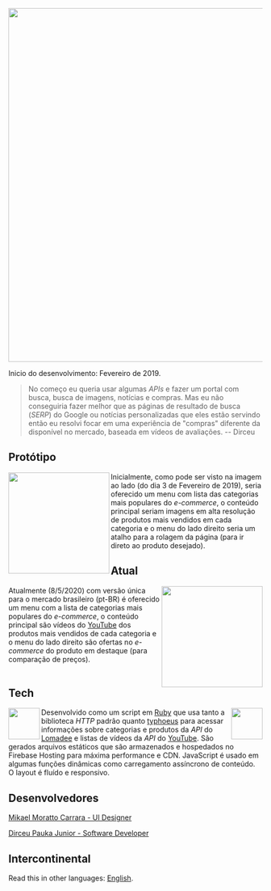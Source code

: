 <p align="center">
  <a target="_blank" href="https://junior123.com"><img width="700" src="https://github.com/dirceup/junior123-public/blob/master/images/junior123-sunshine.png" /></a>
</p>

Inicio do desenvolvimento: Fevereiro de 2019.

> No começo eu queria usar algumas _APIs_ e fazer um portal com busca, busca de imagens, notícias e compras. Mas eu não conseguiria fazer melhor que as páginas de resultado de busca (_SERP_) do Google ou notícias personalizadas que eles estão servindo então eu resolvi focar em uma experiência de "compras" diferente da disponível no mercado, baseada em vídeos de avaliações. -- Dirceu

## Protótipo

<img align="left" width="200" src="https://github.com/dirceup/junior123-public/blob/master/images/junior123-prototipo.png" /> Inicialmente, como pode ser visto na imagem ao lado (do dia 3 de Fevereiro de 2019), seria oferecido um menu com lista das categorias mais populares do _e-commerce_, o conteúdo principal seriam imagens em alta resolução de produtos mais vendidos em cada categoria e o menu do lado direito seria um atalho para a rolagem da página (para ir direto ao produto desejado).

## Atual

<img align="right" width="200" src="https://github.com/dirceup/junior123-public/blob/master/images/junior123-atual.png" /> Atualmente (8/5/2020) com versão única para o mercado brasileiro (pt-BR) é oferecido um menu com a lista de categorias mais populares do _e-commerce_, o conteúdo principal são vídeos do [YouTube](https://youtube.com/) dos produtos mais vendidos de cada categoria e o menu do lado direito são ofertas no _e-commerce_ do produto em destaque (para comparação de preços).
<br>
<br>

## Tech

<img align="left" width="62" src="https://github.com/dirceup/junior123-public/blob/master/images/header-ruby-logo@2x.png" /><img align="right" width="62" src="https://github.com/dirceup/junior123-public/blob/master/images/js-logo.png" />Desenvolvido como um script em [Ruby](https://www.ruby-lang.org/) que usa tanto a biblioteca _HTTP_ padrão quanto [typhoeus](https://github.com/typhoeus/typhoeus) para acessar informações sobre categorias e produtos da _API_ do [Lomadee](https://developer.lomadee.com/) e listas de vídeos da _API_ do [YouTube](https://developers.google.com/youtube/). São gerados arquivos estáticos que são armazenados e hospedados no Firebase Hosting para máxima performance e CDN. JavaScript é usado em algumas funções dinâmicas como carregamento assíncrono de conteúdo. O layout é fluído e responsivo.

## Desenvolvedores

<a href="https://github.com/mikaelcarrara">Mikael Moratto Carrara - UI Designer</a>

<a href="https://github.com/dirceup">Dirceu Pauka Junior - Software Developer</a>

## Intercontinental

Read this in other languages: <a href="https://github.com/dirceup/junior123-public/blob/master/README.en.md">English</a>.